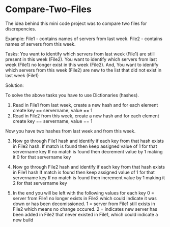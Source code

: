 # Compare-Two-Files

The idea behind this mini code project was to compare two files for discrepencies. 

Example:
 File1 - contains names of servers from last week.
 File2 - contains names of servers from this week.


Tasks:
You want to identify which servers from last week (File1) are still present in this week (File2).
You want to identify which servers from last week (File1) no longer exist in this week (File2).
And,
You want to identify which servers from this week (File2) are new to the list that did not exist in last week (File1) 


Solution:

To solve the above tasks you have to use Dictionaries (hashes). 
1. Read in File1 from last week, create a new hash and for each element create key == servername, value == 1
2. Read in File2 from this week, create a new hash and for each element create key == servername, value == 1

Now you have two hashes from last week and from this week.

3. Now go through File1 hash and identify if each key from that hash exists in File2 hash. 
	If match is found then keep assigned value of 1 for that servername key
	If no match is found then decrement value by 1 making it 0 for that servername key

4. Now go through File2 hash and identify if each key from that hash exists in File1 hash
	If match is found then keep assigned value of 1 for that servername key
	If no match is found then increment value by 1 making it 2 for that servername key

5. In the end you will be left with the following values for each key
	0 = server from File1 no longer exists in File2 which could indicate it was down or has been decomissioned.
	1 = server from File1 still exists in File2 which means no change occured.
	2 = indicates new server has been added in File2 that never existed in File1, which could indicate a new build



